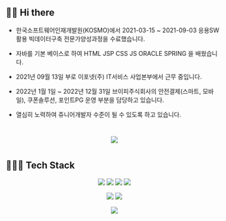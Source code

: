 ## 👋🏻 Hi there  

- 한국소프트웨어인재개발원(KOSMO)에서 2021-03-15 ~ 2021-09-03 응용SW활용 빅데이터구축 전문가양성과정을 수료했습니다.
- 자바를 기본 베이스로 하여 HTML JSP CSS JS ORACLE SPRING 을 배웠습니다.

- 2021년 09월 13일 부로 이포넷(주) IT서비스 사업본부에서 근무 중입니다. 
- 2022년 1월 1일 ~ 2022년 12월 31일 브이피주식회사의 안전결제(스마트, 모바일), 쿠폰솔루션, 포인트PG 운영 부분을 담당하고 있습니다.
- 열심히 노력하여 쥬니어개발자 수준이 될 수 있도록 하고 있습니다.
<br>


<div id="main" align="center">
    <img 
        src="https://github-readme-stats.vercel.app/api?username=rkdntm1&hide=stars,contribs&count_private=true&show_icons=true"
        style="height: auto; margin-left: 20px; margin-right: 20px; padding: 10px;"/>
</div>


## 👩🏻‍💻 Tech Stack 

<p align="center">
    <img src="https://img.shields.io/badge/Java-007396?style=flat-square&logo=Java&logoColor=white"/>
    <img src="https://img.shields.io/badge/Javascript-ffb13b?style=flat-square&logo=javascript&logoColor=white"/>
    <img src="https://img.shields.io/badge/HTML-E34F26?style=flat-square&logo=html5&logoColor=white"/>
    <img src="https://img.shields.io/badge/CSS-1572B6?style=flat-square&logo=css3&logoColor=white"/>
</p>

<p align="center">
    <img src="https://img.shields.io/badge/Spring-6DB33F?style=flat-square&logo=Spring&logoColor=white"/>
    <img src="https://img.shields.io/badge/JSP-007396?style=flat-square&logo=java&logoColor=white"/>
</p>

<p align="center">
    <img src="https://img.shields.io/badge/OracleDB-F80000?style=flat-square&logo=oracle&logoColor=white"/>
</p>


<!--
**leejieuns2/leejieuns2** is a ✨ _special_ ✨ repository because its `README.md` (this file) appears on your GitHub profile.

Here are some ideas to get you started:

- 🔭 I’m currently working on ...
- 🌱 I’m currently learning ...
- 👯 I’m looking to collaborate on ...
- 🤔 I’m looking for help with ...
- 💬 Ask me about ...
- 📫 How to reach me: ...
- 😄 Pronouns: ...
- ⚡ Fun fact: ...
-->
